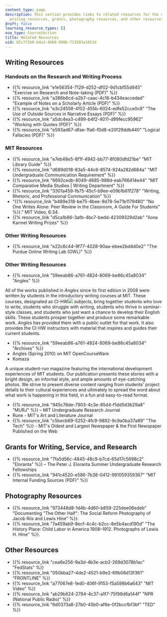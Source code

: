 ```yaml
---
content_type: page
description: This section provides links to related resources for the course, including
  writing resources, grants, photography resources, and other resources.
draft: false
learning_resource_types: []
ocw_type: CourseSection
title: Related Resources
uid: 02c7f260-bda3-4b68-998b-f23593a1651d
---
```

## Writing Resources

### Handouts on the Research and Writing Process

- {{% resource_link "e1e56354-7129-d252-df02-9d1cbf55d945" "Exercise on Research and Note-taking (PDF)" %}}
- {{% resource_link "a386b6cd-a2b7-caac-4c16-b434eaccedad" "Example of Notes on a Scholarly Article (PDF)" %}}
- {{% resource_link "e3c24558-4f02-455b-6024-edfe52cce0c8" "The Use of Outside Sources in Narrative Essays (PDF)" %}}
- {{% resource_link "a5dc4ea3-c499-b4f2-4011-d99fecc95962" "Working with Quotes (PDF)" %}}
- {{% resource_link "e593ad67-dfae-1fa6-f0d8-e20f29ddb440" "Logical Fallacies (PDF)" %}}

### MIT Resources

- {{% resource_link "e7eb48e5-8f1f-4942-bb77-8f080dfd21be" "MIT Library Guide" %}}
- {{% resource_link "d689d018-83a5-44c6-8574-924a282d684a" "MIT Undergraduate Communication Requirement" %}}
- {{% resource_link "6692cedb-8049-4685-988d-eab766414e44" "MIT Comparative Media Studies | Writing Department" %}}
- {{% resource_link "3301a459-fb75-45c1-b9ee-e09b1b61f278" "Writing, Rhetoric, and Professional Communication" %}}
- "{{% resource_link "b489e318-be75-4bee-9d78-5e71b1179480" "No One Writes Alone: Peer Review in the Classroom, A Guide For Students" %}}." MIT Video, 6:34.
- {{% resource_link "d5ca1b86-3afb-4bc7-bedd-42309329d2ab" "Ilona Karmel Writing Prizes" %}}

### Other Writing Resources

- {{% resource_link "e22c6c44-9f77-4028-90aa-ebee2bd4d0e2" "The Purdue Online Writing Lab (OWL)" %}}

### Other Writing Resources

- {{% resource_link "59eeab86-a761-4824-8069-be86c45a8034" "Angles" %}}

All of the works published in *Angles* since its first edition in 2008 were written by students in the introductory writing courses at MIT. These courses, designated as CI-HW![](/images/educator/icon-question-cihw.png) subjects, bring together students who love to write, students who struggle with writing, students who thrive in seminar-style classes, and students who just want a chance to develop their English skills. These students prosper together and produce some remarkable work. *Angles* has provided them with a public outlet for that work. It also provides the CI-HW instructors with material that inspires and guides their current students.

- {{% resource_link "59eeab86-a761-4824-8069-be86c45a8034" "Archives" %}}
- Angles (Spring 2010) on MIT OpenCourseWare
- Komaza

A unique student-run magazine featuring the international development experiences of MIT students. Our publication presents these stories with a bright design, an informal style, and ample amounts of eye-catching photos. We strive to present diverse content ranging from students' project details to their cultural experiences and ultimately to spread the word about what work is happening in this field, in a fun and easy-to-read format.

- {{% resource_link "945c76de-7903-4c3e-85d4-f1dd5d3b29a8" "MURJ" %}} – MIT Undergraduate Research Journal
- Rune - MIT's Art and Literature Journal
- {{% resource_link "c5becb69-5252-4fc9-9892-9c9a0ba37a89" "The Tech" %}} - MIT's Oldest and Largest Newspaper & the First Newspaper Published on the Web

## Grants for Writing, Service, and Research

- {{% resource_link "7fa5d56c-4845-48c9-b7cd-65d17c5698c2" "Eloranta" %}} – The Peter J. Eloranta Summer Undergraduate Research Fellowships
- {{% resource_link "941c4520-e586-7b38-0412-991059359367" "MIT Internal Funding Sources (PDF)" %}}

## Photography Resources

- {{% resource_link "973448d8-1d4b-4d60-b859-225dee06edeb" "Documenting \"The Other Half\": The Social Reform Photography of Jacob Riis and Lewis Hine" %}}.
- {{% resource_link "7a459ab9-8ecf-4c4c-b2cc-8e5b4acd190d" "The History Place: Child Labor in America 1908–1912. Photographs of Lewis H. Hine" %}}.

## Other Resources

- {{% resource_link "cea6e256-9a3d-4b3e-acb2-269d3078b1ac" "FedStats" %}}
- {{% resource_link "050bba27-4de2-4521-b9e2-69b06d13f361" "FRONTLINE" %}}
- {{% resource_link "a77067e8-1ed0-406f-9153-f5a598b6a643" "MIT Video" %}}
- {{% resource_link "ab29b624-2794-4c37-a1f7-75f99d6a144f" "NPR (National Public Radio)" %}}
- {{% resource_link "6d0373a8-27b0-45b0-af6e-0f2bccfbf3bf" "TED" %}}
